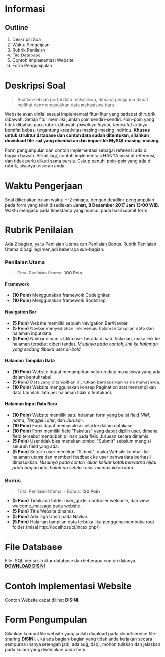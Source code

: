 # Informasi
## Outline
1. Deskripsi Soal
2. Waktu Pengerjaan
3. Rubrik Penilaian
4. File Database
5. Contoh Implementasi Website
6. Form Pengumpulan

# Deskripsi Soal

> Buatlah sebuah portal data mahasiswa, dimana pengguna dapat melihat dan memasukkan data mahasiswa baru. 

Website akan dinilai sesuai implementasi fitur-fitur yang terdapat di rubrik dibawah. Setiap fitur memiliki jumlah poin sendiri-sendiri. Poin-poin yang tidak dibahas pada rubrik dibawah *(misalnya layout, template)* artinya bersifat bebas, tergantung kreativitas masing-masing individu. **Khusus untuk struktur database dan contoh data sudah ditentukan, silahkan download file .sql yang disediakan dan import ke MySQL masing-masing.**

Form pengumpulan dan contoh implementasi sebagai referensi ada di bagian bawah. Sekali lagi, contoh implementasi HANYA bersifat referensi, dan tidak perlu diikuti sama persis. Cukup penuhi poin-poin yang ada di rubrik, sisanya terserah anda.

# Waktu Pengerjaan

Soal dikerjakan dalam waktu +-2 minggu, dengan deadline pengumpulan pada form yang telah disediakan **Jumat, 8 Desember 2017 Jam 13:00 WIB**. Waktu mengacu pada timestamp yang muncul pada hasil submit form.

# Rubrik Penilaian

Ada 2 bagian, yaitu Penilaian Utama dan Penilaian Bonus. Rubrik Penilaian Utama dibagi lagi menjadi beberapa sub-bagian:

### Penilaian Utama
> Total Penliaian Utama: **100 Poin**

#### Framework
- **(10 Poin)** Menggunakan framework CodeIgniter.
- **(10 Poin)** Menggunakan framework Bootstrap.

#### Navigation Bar
- **(5 Poin)** Website memiliki sebuah Navigation Bar/Navbar.
- **(5 Poin)** Navbar menyediakan link menuju halaman tampilan data dan halaman input data.
- **(5 Poin)** Navbar dinamis (Jika user berada di satu halaman, maka link ke halaman tersebut diberi tanda). 
  *Misalnya pada contoh, link ke halaman yang sedang dibuka user di-bold.*
  
#### Halaman Tampilan Data
- **(10 Poin)** Website dapat menampilkan seluruh data mahasiswa yang ada dalam bentuk tabel.
- **(5 Poin)** Data yang ditampilkan diurutkan berdasarkan nama mahasiswa.
- **(10 Poin)** Website menggunakan konsep Pagination saat menampilkan data (Jumlah data per halaman tidak ditentukan).

#### Halaman Input Data Baru
- **(10 Poin)** Website memiliki satu halaman form yang berisi field *NIM*, *nama*, *Tanggal Lahir*, dan *Jurusan*.
- **(10 Poin)** Form dapat memasukkan nilai ke dalam database.
- **(10 Poin)** Form memiliki field "Fakultas" yang dapat dipilih user, dimana field tersebut mengubah pilihan pada field Jurusan secara dinamis.
- **(5 Poin)** User tidak bisa menekan tombol "Submit" sebelum mengisi seluruh field yang ada.
- **(5 Poin)** Setelah user menekan "Submit", maka Website kembali ke halaman utama dan memberi feedback ke user bahwa data berhasil dimasukkan.
*Misalnya pada contoh, akan keluar kotak berwarna hijau pada bagian atas halaman setelah user memasukkan data*

### Bonus
> Total Penilaian Utama + Bonus: **120 Poin**

- **(5 Poin)** Tidak ada folder user_guide, controller welcome, dan view welcome_message pada website.
- **(5 Poin)** Title Website dinamis.
- **(5 Poin)** Ada logo Unsri pada Navbar.
- **(5 Poin)** Halaman tampilan data terbuka jika pengguna membuka root folder (misal http://localhost/ci/index.php/) 



# File Database

File .SQL berisi struktur database dan beberapa contoh datanya. [**DOWNLOAD DISINI**](https://drive.google.com/file/d/1h1KOmqr_cHJ1855LEx3rQPu3yE_Aat9y/view?usp=sharing)

# Contoh Implementasi Website

Contoh Website dapat dilihat [**DISINI**](https://uasprakweb2017.000webhostapp.com/).

# Form Pengumpulan

Silahkan kumpul file website yang sudah diupload pada cloud/service file-sharing [**DISINI**](https://docs.google.com/forms/d/e/1FAIpQLSf4hhpVxwthKoCNY6s7wTdaRXke71O-5dQIQA7xVK4BsHjtZg/viewform?usp=sf_link).
Jika ada bagian-bagian yang tidak anda kerjakan secara sempurna (hanya setengah jadi, ada bug, dsb), mohon tuliskan dan jelaskan pada kolom yang disediakan pada form.

